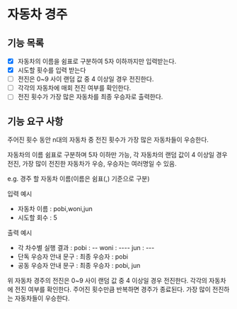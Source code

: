 # 자동차 경주

## 기능 목록

- [x] 자동차의 이름을 쉼표로 구분하여 5자 이하까지만 입력받는다.
- [x] 시도할 횟수를 입력 받는다 
- [ ] 전진은 0~9 사이 랜덤 값 중 4 이상일 경우 전진한다.
- [ ] 각각의 자동차에 매회 전진 여부를 확인한다.
- [ ] 전진 횟수가 가장 많은 자동차를 최종 우승자로 출력한다.

## 기능 요구 사항

주어진 횟수 동안 n대의 자동차 중 전진 횟수가 가장 많은 자동차들이 우승한다.

자동차의 이름 쉼표로 구분하며 5자 이하만 가능,
각 자동차의 랜덤 값이 4 이상일 경우 전진,
가장 많이 전진한 자동차가 우승,
우승자는 여러명일 수 있음.

e.g. 경주 할 자동차 이름(이름은 쉼표(,) 기준으로 구분)

입력 예시
- 자동차 이름 : pobi,woni,jun
- 시도할 회수 : 5

출력 예시
- 각 차수별 실행 결과 :
  pobi : --
  woni : ----
  jun : ---
- 단독 우승자 안내 문구 : 최종 우승자 : pobi
- 공동 우승자 안내 문구 : 최종 우승자 : pobi, jun

위 자동차 경주의 전진은 0~9 사이 랜덤 값 중 4 이상일 경우 전진한다.
각각의 자동차에 전진 여부를 확인한다.
주어진 횟수만큼 반복하면 경주가 종료된다.
가장 많이 전진하는 자동차들이 우승한다.